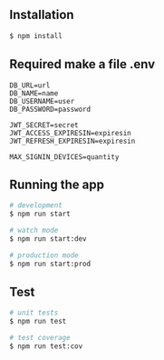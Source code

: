 ## Installation

```bash
$ npm install
```

## Required make a file .env

```
DB_URL=url
DB_NAME=name
DB_USERNAME=user
DB_PASSWORD=password

JWT_SECRET=secret
JWT_ACCESS_EXPIRESIN=expiresin
JWT_REFRESH_EXPIRESIN=expiresin

MAX_SIGNIN_DEVICES=quantity
```

## Running the app

```bash
# development
$ npm run start

# watch mode
$ npm run start:dev

# production mode
$ npm run start:prod
```

## Test

```bash
# unit tests
$ npm run test

# test coverage
$ npm run test:cov
```
